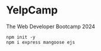 # YelpCamp

The Web Developer Bootcamp 2024

``` console
npm init -y
npm i express mangoose ejs
```
